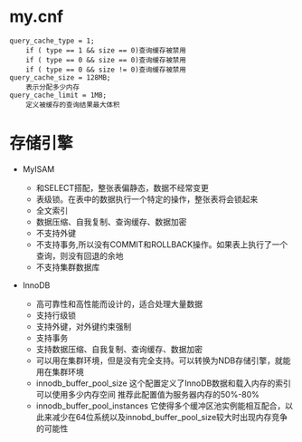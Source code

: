 # my.cnf

	query_cache_type = 1;
		if ( type == 1 && size == 0)查询缓存被禁用
		if ( type == 0 && size == 0)查询缓存被禁用
		if ( type == 0 && size != 0)查询缓存被禁用
	query_cache_size = 128MB;
		表示分配多少内存
	query_cache_limit = 1MB;
		定义被缓存的查询结果最大体积


# 存储引擎

* MyISAM
	* 和SELECT搭配，整张表偏静态，数据不经常变更
	* 表级锁。在表中的数据执行一个特定的操作，整张表将会锁起来
	* 全文索引
	* 数据压缩、自我复制、查询缓存、数据加密
	* 不支持外键
	* 不支持事务,所以没有COMMIT和ROLLBACK操作。如果表上执行了一个查询，则没有回退的余地
	* 不支持集群数据库

* InnoDB
	* 高可靠性和高性能而设计的，适合处理大量数据
	* 支持行级锁
	* 支持外键，对外键约束强制
	* 支持事务
	* 支持数据压缩、自我复制、查询缓存、数据加密
	* 可以用在集群环境，但是没有完全支持。可以转换为NDB存储引擎，就能用在集群环境
	* innodb_buffer_pool_size
		这个配置定义了InnoDB数据和载入内存的索引可以使用多少内存空间
		推荐此配置值为服务器内存的50%-80% 
	* innodb_buffer_pool_instances
		它使得多个缓冲区池实例能相互配合，以此来减少在64位系统以及innobd_buffer_pool_size较大时出现内存竞争的可能性

	



